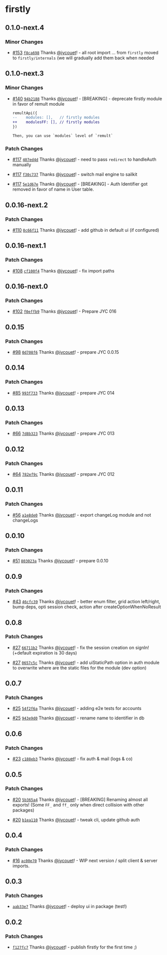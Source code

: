 # firstly

## 0.1.0-next.4

### Minor Changes

- [#153](https://github.com/jycouet/firstly/pull/153)
  [`f8ca698`](https://github.com/jycouet/firstly/commit/f8ca698aa2b4ec7cfe77f6e63486c0bf9a124946)
  Thanks [@jycouet](https://github.com/jycouet)! - all root import ... from `firstly` moved to
  `firstly/internals` (we will gradually add them back when needed

## 0.1.0-next.3

### Minor Changes

- [#140](https://github.com/jycouet/firstly/pull/140)
  [`94b2188`](https://github.com/jycouet/firstly/commit/94b2188c78772f94e7835ab933fcebbe2a37703c)
  Thanks [@jycouet](https://github.com/jycouet)! - [BREAKING] - deprecate firstly module in favor of
  remult module

  ```diff
  remultApi({
  --	modules: [],   // firstly modules
  ++	modulesFF: [], // firstly modules
  })

  Then, you can use `modules` level of `remult`
  ```

### Patch Changes

- [#117](https://github.com/jycouet/firstly/pull/117)
  [`407ed4d`](https://github.com/jycouet/firstly/commit/407ed4db8f4b99f234932965b870d51f6a9c07ca)
  Thanks [@jycouet](https://github.com/jycouet)! - need to pass `redirect` to handleAuth manually

- [#117](https://github.com/jycouet/firstly/pull/117)
  [`f30c737`](https://github.com/jycouet/firstly/commit/f30c73781d8f50da08fcdc25f1f7611133ea8b0c)
  Thanks [@jycouet](https://github.com/jycouet)! - switch mail engine to sailkit

- [#117](https://github.com/jycouet/firstly/pull/117)
  [`5e1d67e`](https://github.com/jycouet/firstly/commit/5e1d67eb8f75127c3d729945e20b22c40184ee20)
  Thanks [@jycouet](https://github.com/jycouet)! - [BREAKING] - Auth Identifier got removed in favor
  of name in User table.

## 0.0.16-next.2

### Patch Changes

- [#110](https://github.com/jycouet/firstly/pull/110)
  [`0c66f11`](https://github.com/jycouet/firstly/commit/0c66f114dd95f65c0407abddbd647a66769142eb)
  Thanks [@jycouet](https://github.com/jycouet)! - add github in default ui (if configured)

## 0.0.16-next.1

### Patch Changes

- [#108](https://github.com/jycouet/firstly/pull/108)
  [`cf100f4`](https://github.com/jycouet/firstly/commit/cf100f40a8462eca51acff3ac5d8779da78816ec)
  Thanks [@jycouet](https://github.com/jycouet)! - fix import paths

## 0.0.16-next.0

### Patch Changes

- [#102](https://github.com/jycouet/firstly/pull/102)
  [`f0effb9`](https://github.com/jycouet/firstly/commit/f0effb9e2dfa3f1c3070bc27c498d7f1e1ed877d)
  Thanks [@jycouet](https://github.com/jycouet)! - Prepare JYC 016

## 0.0.15

### Patch Changes

- [#98](https://github.com/jycouet/firstly/pull/98)
  [`0d708f6`](https://github.com/jycouet/firstly/commit/0d708f605dc9d2943730f68ebf99c1d2f8a49926)
  Thanks [@jycouet](https://github.com/jycouet)! - prepare JYC 0.0.15

## 0.0.14

### Patch Changes

- [#85](https://github.com/jycouet/firstly/pull/85)
  [`993f733`](https://github.com/jycouet/firstly/commit/993f73374591f134d76e30f8b5e4402b4d3112d0)
  Thanks [@jycouet](https://github.com/jycouet)! - prepare JYC 014

## 0.0.13

### Patch Changes

- [#66](https://github.com/jycouet/firstly/pull/66)
  [`7d8b323`](https://github.com/jycouet/firstly/commit/7d8b323b49d7d76b6d59ec887ed2e37a2238f201)
  Thanks [@jycouet](https://github.com/jycouet)! - prepare JYC 013

## 0.0.12

### Patch Changes

- [#64](https://github.com/jycouet/firstly/pull/64)
  [`782ef9c`](https://github.com/jycouet/firstly/commit/782ef9c8a1d967950e4c17de59b3225bc28df5c2)
  Thanks [@jycouet](https://github.com/jycouet)! - prepare JYC 012

## 0.0.11

### Patch Changes

- [#56](https://github.com/jycouet/firstly/pull/56)
  [`a1e8de0`](https://github.com/jycouet/firstly/commit/a1e8de0a8871b8f1aa6cd81ee20d24f6a3da4c3f)
  Thanks [@jycouet](https://github.com/jycouet)! - export changeLog module and not changeLogs

## 0.0.10

### Patch Changes

- [#51](https://github.com/jycouet/firstly/pull/51)
  [`803023a`](https://github.com/jycouet/firstly/commit/803023a6257c0bfb9396bc0a7bd454bd1281e26c)
  Thanks [@jycouet](https://github.com/jycouet)! - prepare 0.0.10

## 0.0.9

### Patch Changes

- [#43](https://github.com/jycouet/firstly/pull/43)
  [`46cfc39`](https://github.com/jycouet/firstly/commit/46cfc39090fc448a22c5ca95e45507a31ab8e2e0)
  Thanks [@jycouet](https://github.com/jycouet)! - better enum filter, grid action left/right, bump
  deps, opti session check, action after createOptionWhenNoResult

## 0.0.8

### Patch Changes

- [#27](https://github.com/jycouet/firstly/pull/27)
  [`66711b2`](https://github.com/jycouet/firstly/commit/66711b2373c69006d7ae5f06d8f4a6cb0e43670b)
  Thanks [@jycouet](https://github.com/jycouet)! - fix the session creation on signIn! (+default
  expiration is 30 days)

- [#27](https://github.com/jycouet/firstly/pull/27)
  [`0657c5c`](https://github.com/jycouet/firstly/commit/0657c5ca8b81673b493a6815a196a8c5351ecdf0)
  Thanks [@jycouet](https://github.com/jycouet)! - add uiStaticPath option in auth module to
  overwrite where are the static files for the module (dev option)

## 0.0.7

### Patch Changes

- [#25](https://github.com/jycouet/firstly/pull/25)
  [`54f2f6a`](https://github.com/jycouet/firstly/commit/54f2f6a833c1977c3163e91ce3172fa8edc9da47)
  Thanks [@jycouet](https://github.com/jycouet)! - adding e2e tests for accounts

- [#25](https://github.com/jycouet/firstly/pull/25)
  [`943e9d0`](https://github.com/jycouet/firstly/commit/943e9d0b6d5d6a631dc78661d188a76f254d4632)
  Thanks [@jycouet](https://github.com/jycouet)! - rename name to identifier in db

## 0.0.6

### Patch Changes

- [#23](https://github.com/jycouet/firstly/pull/23)
  [`c188eb3`](https://github.com/jycouet/firstly/commit/c188eb3d81a9e75b246387512621b5213bbe8dbd)
  Thanks [@jycouet](https://github.com/jycouet)! - fix auth & mail (logs & co)

## 0.0.5

### Patch Changes

- [#20](https://github.com/jycouet/firstly/pull/20)
  [`5b365a4`](https://github.com/jycouet/firstly/commit/5b365a474619f611b0eb0bfe38bbbb262acb3a7e)
  Thanks [@jycouet](https://github.com/jycouet)! - [BREAKING] Renaming almost all exports! (Some
  `FF_` and `ff_` only when direct collision with other packages)

- [#20](https://github.com/jycouet/firstly/pull/20)
  [`b1ea110`](https://github.com/jycouet/firstly/commit/b1ea1101c45c137e477a937a8c6d130b346b2bb9)
  Thanks [@jycouet](https://github.com/jycouet)! - tweak cli, update github auth

## 0.0.4

### Patch Changes

- [#16](https://github.com/jycouet/firstly/pull/16)
  [`ac00e70`](https://github.com/jycouet/firstly/commit/ac00e703af515009bbe7e078998f77ef3a9e9ce5)
  Thanks [@jycouet](https://github.com/jycouet)! - WIP next version / split client & server imports.

## 0.0.3

### Patch Changes

- [`aab33e7`](https://github.com/jycouet/firstly/commit/aab33e7681b06c8336c263471a87b97cc6186c6e)
  Thanks [@jycouet](https://github.com/jycouet)! - deploy ui in package (test!)

## 0.0.2

### Patch Changes

- [`f127fc7`](https://github.com/jycouet/firstly/commit/f127fc78e00f6464d8fbbebc10f3ffb43402fcc3)
  Thanks [@jycouet](https://github.com/jycouet)! - publish firstly for the first time ;)
